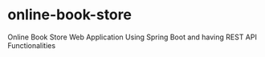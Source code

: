 # online-book-store
Online Book Store Web Application Using Spring Boot  and  having REST API Functionalities
